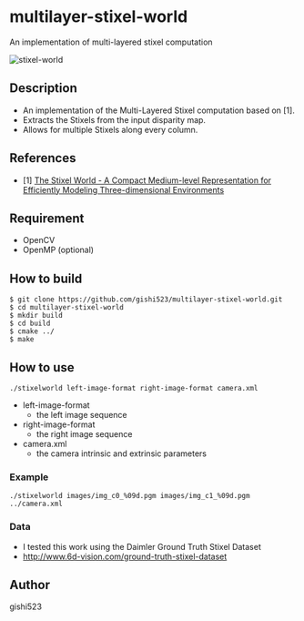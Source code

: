 # multilayer-stixel-world
An implementation of multi-layered stixel computation

![stixel-world](https://github.com/gishi523/multilayer-stixel-world/wiki/images/multilayer-stixel-world.png)

## Description
- An implementation of the Multi-Layered Stixel computation based on [1].
- Extracts the Stixels from the input disparity map.
- Allows for multiple Stixels along every column.

## References
- [1] [The Stixel World - A Compact Medium-level Representation for Efficiently Modeling Three-dimensional Environments](https://www.mydlt.de/david/page/publications.html)

## Requirement
- OpenCV
- OpenMP (optional)

## How to build
```
$ git clone https://github.com/gishi523/multilayer-stixel-world.git
$ cd multilayer-stixel-world
$ mkdir build
$ cd build
$ cmake ../
$ make
```

## How to use
```
./stixelworld left-image-format right-image-format camera.xml
```
- left-image-format
    - the left image sequence
- right-image-format
    - the right image sequence
- camera.xml
    - the camera intrinsic and extrinsic parameters

### Example
 ```
./stixelworld images/img_c0_%09d.pgm images/img_c1_%09d.pgm ../camera.xml
```

### Data
- I tested this work using the Daimler Ground Truth Stixel Dataset
- http://www.6d-vision.com/ground-truth-stixel-dataset

## Author
gishi523
